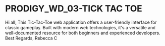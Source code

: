 # PRODIGY_WD_03-TICK TAC TOE
Hi all,
This Tic-Tac-Toe web application offers a user-friendly interface for classic gameplay.
Built with modern web technologies, it's a versatile and well-documented resource for both beginners and experienced developers.
Best Regards,
Rebecca C
